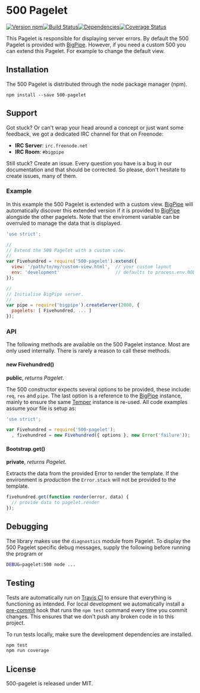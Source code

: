 # 500 Pagelet

[![Version npm][version]](http://browsenpm.org/package/500-pagelet)[![Build Status][build]](https://travis-ci.org/bigpipe/500-pagelet)[![Dependencies][david]](https://david-dm.org/bigpipe/500-pagelet)[![Coverage Status][cover]](https://coveralls.io/r/bigpipe/500-pagelet?branch=master)

[version]: http://img.shields.io/npm/v/500-pagelet.svg?style=flat-square
[build]: http://img.shields.io/travis/bigpipe/500-pagelet/master.svg?style=flat-square
[david]: https://img.shields.io/david/bigpipe/500-pagelet.svg?style=flat-square
[cover]: http://img.shields.io/coveralls/bigpipe/500-pagelet/master.svg?style=flat-square

This Pagelet is responsible for displaying server errors. By
default the 500 Pagelet is provided with [BigPipe]. However, if you
need a custom 500 you can extend this Pagelet. For example to change
the default view.

## Installation

The 500 Pagelet is distributed through the node package manager (npm).

```
npm install --save 500-pagelet
```

## Support

Got stuck? Or can't wrap your head around a concept or just want some feedback,
we got a dedicated IRC channel for that on Freenode:

- **IRC Server**: `irc.freenode.net`
- **IRC Room**: `#bigpipe`

Still stuck? Create an issue. Every question you have is a bug in our
documentation and that should be corrected. So please, don't hesitate to create
issues, many of them.

### Example

In this example the 500 Pagelet is extended with a custom view.
[BigPipe] will automatically discover this extended version
if it is provided to [BigPipe] alongside the other pagelets.
Note that the enviroment variable can be overruled to manage the
data that is displayed.

```js
'use strict';

//
// Extend the 500 Pagelet with a custom view.
//
var Fivehundred = require('500-pagelet').extend({
  view: '/path/to/my/custom-view.html',  // your custom layout
  env: 'development'                     // defaults to process.env.NODE_ENV
});

//
// Initialise BigPipe server.
//
var pipe = require('bigpipe').createServer(2000, {
  pagelets: [ Fivehundred, ... ]
});
```

### API

The following methods are available on the 500 Pagelet instance. Most are
only used internally. There is rarely a reason to call these methods.

#### new Fivehundred()

**public**, _returns Pagelet_.

The 500 constructor expects several options to be provided, these
include: `req`, `res` and `pipe`. The last option is a reference
to the [BigPipe] instance, mainly to ensure the same [Temper]
instance is re-used. All code examples assume your file is setup as:

```js
'use strict';

var Fivehundred = require('500-pagelet');
  , fivehundred = new Fivehundred({ options }, new Error('failure'));
```

#### Bootstrap.get()

**private**, _returns Pagelet_.

Extracts the data from the provided Error to render the template.
If the environment is _production_ the `Error.stack` will not be
provided to the template.

```js
fivehundred.get(function render(error, data) {
  // provide data to pagelet.render
});
```

## Debugging

The library makes use the `diagnostics` module from Pagelet.
To display the 500 Pagelet specific debug messages, supply the
following before running the program or

```bash
DEBUG=pagelet:500 node ...
```

## Testing

Tests are automatically run on [Travis CI] to ensure that everything is
functioning as intended. For local development we automatically install a
[pre-commit] hook that runs the `npm test` command every time you commit changes.
This ensures that we don't push any broken code in to this project.

To run tests locally, make sure the development dependencies are installed.

```bash
npm test
npm run coverage
```

## License

500-pagelet is released under MIT.

[BigPipe]: http://bigpipe.io/
[Travis CI]: http://travisci.org
[Temper]: http://github.com/bigpipe/temper
[pre-commit]: http://github.com/observing/pre-commit